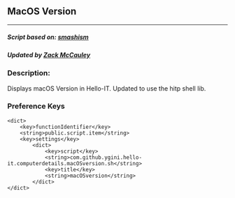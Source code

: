 ## MacOS Version
---
##### Script based on: [smashism](https://www.github.com/smashism)
##### Updated by [Zack McCauley](https://www.github.com/wardsparadox)


### Description:
Displays macOS Version in Hello-IT. Updated to use the hitp shell lib.

### Preference Keys
    <dict>
        <key>functionIdentifier</key>
        <string>public.script.item</string>
        <key>settings</key>
            <dict>
                <key>script</key>
                <string>com.github.ygini.hello-it.computerdetails.macOSversion.sh</string>
                <key>title</key>
                <string>macOSversion</string>
            </dict>
    </dict>
